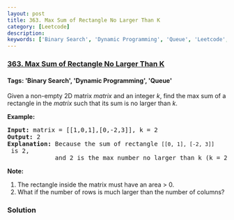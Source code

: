 ```yaml
---
layout: post
title: 363. Max Sum of Rectangle No Larger Than K
category: [Leetcode]
description: 
keywords: ['Binary Search', 'Dynamic Programming', 'Queue', 'Leetcode', 'Hard']
---
```

### [363. Max Sum of Rectangle No Larger Than K](https://leetcode.com/problems/max-sum-of-rectangle-no-larger-than-k)

#### Tags: 'Binary Search', 'Dynamic Programming', 'Queue'

<div class="content__u3I1 question-content__JfgR"><div><p>Given a non-empty 2D matrix <i>matrix</i> and an integer <i>k</i>, find the max sum of a rectangle in the <i>matrix</i> such that its sum is no larger than <i>k</i>.</p>
<p><strong>Example:</strong></p>
<pre><strong>Input: </strong>matrix = <span id="example-input-1-1">[[1,0,1],[0,-2,3]]</span>, k = <span id="example-input-1-2">2</span>
<strong>Output: </strong><span id="example-output-1">2 
<strong>Explanation:</strong></span> Because the sum of rectangle <code>[[0, 1], [-2, 3]]</code> is 2,
             and 2 is the max number no larger than k (k = 2).</pre>
<p><b>Note:</b></p>
<ol>
<li>The rectangle inside the matrix must have an area &gt; 0.</li>
<li>What if the number of rows is much larger than the number of columns?</li>
</ol></div></div>

### Solution
